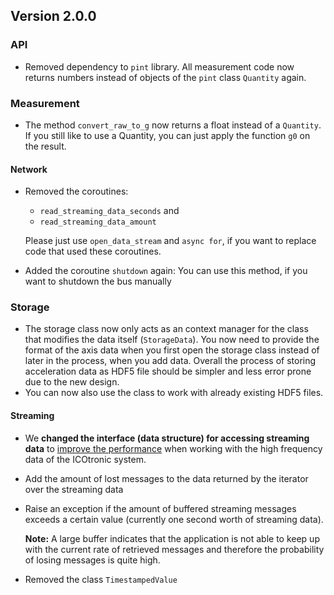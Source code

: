 ## Version 2.0.0

### API

- Removed dependency to `pint` library. All measurement code now returns numbers instead of objects of the `pint` class `Quantity` again.

### Measurement

- The method `convert_raw_to_g` now returns a float instead of a `Quantity`. If you still like to use a Quantity, you can just apply the function `g0` on the result.

#### Network

- Removed the coroutines:

  - `read_streaming_data_seconds` and
  - `read_streaming_data_amount`

  Please just use `open_data_stream` and `async for`, if you want to replace code that used these coroutines.

- Added the coroutine `shutdown` again: You can use this method, if you want to shutdown the bus manually

### Storage

- The storage class now only acts as an context manager for the class that modifies the data itself (`StorageData`). You now need to provide the format of the axis data when you first open the storage class instead of later in the process, when you add data. Overall the process of storing acceleration data as HDF5 file should be simpler and less error prone due to the new design.
- You can now also use the class to work with already existing HDF5 files.

#### Streaming

- We **changed the interface (data structure) for accessing streaming data** to [improve the performance](https://github.com/MyTooliT/ICOc/issues/40) when working with the high frequency data of the ICOtronic system.

- Add the amount of lost messages to the data returned by the iterator over the streaming data

- Raise an exception if the amount of buffered streaming messages exceeds a certain value (currently one second worth of streaming data).

  **Note:** A large buffer indicates that the application is not able to keep up
  with the current rate of retrieved messages and therefore the probability of
  losing messages is quite high.

- Removed the class `TimestampedValue`
